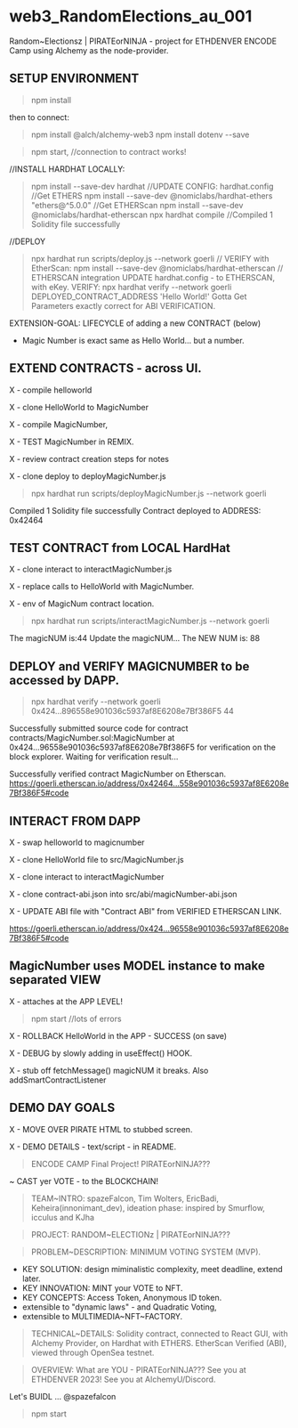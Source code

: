 # web3_RandomElections_au_001
Random~Electionsz | PIRATEorNINJA - project for ETHDENVER ENCODE Camp using Alchemy as the node-provider.

## SETUP ENVIRONMENT

> npm install

then to connect:
> npm install @alch/alchemy-web3
> npm install dotenv --save

> npm start,   //connection to contract works!

//INSTALL HARDHAT LOCALLY:
> npm install --save-dev hardhat
//UPDATE CONFIG: hardhat.config
//Get ETHERS
> npm install --save-dev @nomiclabs/hardhat-ethers "ethers@^5.0.0"
//Get ETHERScan
> npm install --save-dev @nomiclabs/hardhat-etherscan
> npx hardhat compile
//Compiled 1 Solidity file successfully

//DEPLOY
> npx hardhat run scripts/deploy.js --network goerli
// VERIFY with EtherScan:
> npm install --save-dev @nomiclabs/hardhat-etherscan
// ETHERSCAN integration
UPDATE hardhat.config - to ETHERSCAN, with eKey.
VERIFY:
> npx hardhat verify --network goerli DEPLOYED_CONTRACT_ADDRESS 'Hello World!'
Gotta Get Parameters exactly correct for ABI VERIFICATION.


EXTENSION-GOAL: LIFECYCLE of adding a new CONTRACT (below)

- Magic Number is exact same as Hello World... but a number.


## EXTEND CONTRACTS - across UI.

X - compile helloworld

X - clone HelloWorld to MagicNumber

X - compile MagicNumber, 

X - TEST MagicNumber in REMIX.

X - review contract creation steps for notes

X - clone deploy to deployMagicNumber.js

> npx hardhat run scripts/deployMagicNumber.js --network goerli

Compiled 1 Solidity file successfully
Contract deployed to ADDRESS: 0x42464

## TEST CONTRACT from LOCAL HardHat

X - clone interact to interactMagicNumber.js

X - replace calls to HelloWorld with MagicNumber.

X - env of MagicNum contract location.

> npx hardhat run scripts/interactMagicNumber.js --network goerli

The magicNUM is:44
Update the magicNUM...
The NEW NUM is: 88

## DEPLOY and VERIFY MAGICNUMBER to be accessed by DAPP.

> npx hardhat verify --network goerli 0x424...896558e901036c5937af8E6208e7Bf386F5 44

Successfully submitted source code for contract
contracts/MagicNumber.sol:MagicNumber at 0x424...96558e901036c5937af8E6208e7Bf386F5
for verification on the block explorer. Waiting for verification result...

Successfully verified contract MagicNumber on Etherscan.
https://goerli.etherscan.io/address/0x42464...558e901036c5937af8E6208e7Bf386F5#code

## INTERACT FROM DAPP

X - swap helloworld to magicnumber

X - clone HelloWorld file to src/MagicNumber.js

X - clone interact to interactMagicNumber

X - clone contract-abi.json into src/abi/magicNumber-abi.json

X - UPDATE ABI file with "Contract ABI" from VERIFIED ETHERSCAN LINK.

https://goerli.etherscan.io/address/0x424...96558e901036c5937af8E6208e7Bf386F5#code

## MagicNumber uses MODEL instance to make separated VIEW 

X - attaches at the APP LEVEL! 

> npm start //lots of errors

X - ROLLBACK HelloWorld in the APP - SUCCESS (on save)

X - DEBUG by slowly adding in useEffect() HOOK.

X - stub off fetchMessage() magicNUM it breaks. Also addSmartContractListener

## DEMO DAY GOALS

X - MOVE OVER PIRATE HTML to stubbed screen.

X - DEMO DETAILS - text/script - in README.


> ENCODE CAMP Final Project!  PIRATEorNINJA???

~ CAST yer VOTE - to the BLOCKCHAIN!

> TEAM~INTRO:
   spazeFalcon, Tim Wolters, EricBadi, Keheira(innonimant_dev), 
   ideation phase: inspired by Smurflow, icculus and KJha

> PROJECT:
            RANDOM~ELECTIONz   |    PIRATEorNINJA???

> PROBLEM~DESCRIPTION:
   MINIMUM VOTING SYSTEM (MVP). 
   - KEY SOLUTION: design miminalistic complexity, meet deadline, extend later.
   - KEY INNOVATION: MINT your VOTE to NFT. 
   - KEY CONCEPTS: Access Token, Anonymous ID token. 
   - extensible to "dynamic laws" - and Quadratic Voting,
   - extensible to MULTIMEDIA~NFT~FACTORY.

> TECHNICAL~DETAILS:
   Solidity contract, connected to React GUI,
   with Alchemy Provider, on Hardhat with ETHERS.
   EtherScan Verified (ABI), viewed through OpenSea testnet.

> OVERVIEW:
   What are YOU - PIRATEorNINJA???
   See you at ETHDENVER 2023!
   See you at AlchemyU/Discord.

   Let's BUIDL ... @spazefalcon


> npm start